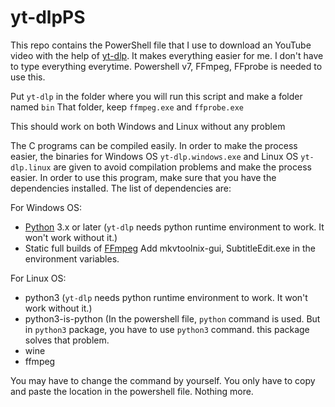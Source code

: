 # yt-dlpPS

This repo contains the PowerShell file that I use to download an YouTube video with the help of [yt-dlp](https://github.com/yt-dlp/yt-dlp). It makes everything easier for me. I don't have to type everything everytime.
Powershell v7, FFmpeg, FFprobe is needed to use this.


Put `yt-dlp` in the folder where you will run this script and make a folder named
`bin`
That folder, keep `ffmpeg.exe` and `ffprobe.exe`

This should work on both Windows and Linux without any problem

The C programs can be compiled easily.
In order to make the process easier, the binaries for Windows OS `yt-dlp.windows.exe` and Linux OS `yt-dlp.linux` are given to avoid compilation problems and make the process easier.
In order to use this program, make sure that you have the dependencies installed. The list of dependencies are:
    
For Windows OS:
  - [Python](https://www.python.org/downloads/) 3.x or later (`yt-dlp` needs python runtime environment to work. It won't work without it.)
  - Static full builds of [FFmpeg](https://www.gyan.dev/ffmpeg/builds/)
Add mkvtoolnix-gui, SubtitleEdit.exe in the environment variables.

    
For Linux OS:
  - python3 (`yt-dlp` needs python runtime environment to work. It won't work without it.)
  - python3-is-python (In the powershell file, `python` command is used. But in `python3` package, you have to use `python3` command. this package solves that problem.
  - wine
  - ffmpeg

You may have to change the command by yourself. You only have to copy and paste the location in the powershell file. Nothing more.
